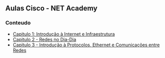 ## Aulas Cisco - NET Academy

### Conteudo

- [Capitulo 1: Introdução à Internet e Infraestrutura](01-Introducao_Internet.md)
- [Capitulo 2 - Redes no Dia-Dia](02-Redes_no_dia_dia.md)
- [Capitulo 3 - Introdução à Protocolos, Ethernet e Comunicações entre Redes](03_Ethernet.md)

